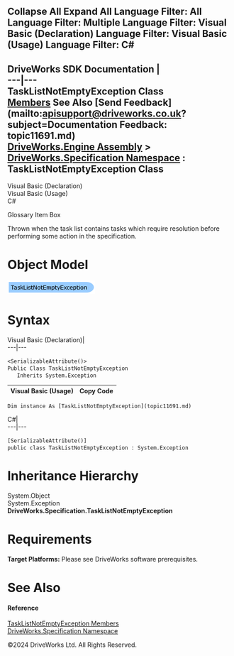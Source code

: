        

 Collapse All Expand All  Language Filter: All  Language Filter: Multiple  Language Filter: Visual Basic (Declaration) Language Filter: Visual Basic (Usage) Language Filter: C#  
---  
DriveWorks SDK Documentation  |   
---|---  
TaskListNotEmptyException Class   
[Members](topic11692.md) See Also [Send Feedback](mailto:apisupport@driveworks.co.uk?subject=Documentation Feedback: topic11691.md)  
[DriveWorks.Engine Assembly](topic2156.md) > [DriveWorks.Specification Namespace](topic10764.md) : TaskListNotEmptyException Class  
---  
  
Visual Basic (Declaration)    
Visual Basic (Usage)    
C# 

Glossary Item Box

Thrown when the task list contains tasks which require resolution before performing some action in the specification. 

# Object Model

![](dotnetdiagramimages/image599.png)

# Syntax

Visual Basic (Declaration)|   
---|---  
      
    
    <SerializableAttribute()>
    Public Class TaskListNotEmptyException 
       Inherits System.Exception  
  
Visual Basic (Usage)| Copy Code  
---|---  
      
    
    Dim instance As [TaskListNotEmptyException](topic11691.md)  
  
C#|   
---|---  
      
    
    [SerializableAttribute()]
    public class TaskListNotEmptyException : System.Exception   
  
# Inheritance Hierarchy

System.Object  
System.Exception  
**DriveWorks.Specification.TaskListNotEmptyException**  


# Requirements

**Target Platforms:** Please see DriveWorks software prerequisites.

# See Also

#### Reference

[TaskListNotEmptyException Members](topic11692.md)   
[DriveWorks.Specification Namespace](topic10764.md)

©2024 DriveWorks Ltd. All Rights Reserved.
